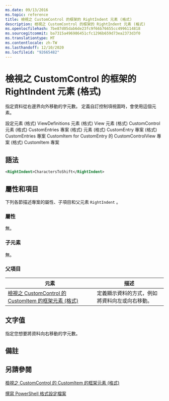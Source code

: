 ```yaml
---
ms.date: 09/13/2016
ms.topic: reference
title: 檢視之 CustomControl 的框架的 RightIndent 元素 (格式)
description: 檢視之 CustomControl 的框架的 RightIndent 元素 (格式)
ms.openlocfilehash: 7be87d05dab6de23fc9f66b76655cc4996114818
ms.sourcegitcommit: ba7315a496986451cfc1296b659d73ea2373d3f0
ms.translationtype: MT
ms.contentlocale: zh-TW
ms.lasthandoff: 12/10/2020
ms.locfileid: "92665482"
---
```

# <a name="rightindent-element-for-frame-for-customcontrol-for-view-format"></a>檢視之 CustomControl 的框架的 RightIndent 元素 (格式)

指定資料從右邊界向外移動的字元數。 定義自訂控制項視圖時，會使用這個元素。

設定元素 (格式) ViewDefinitions 元素 (格式) View 元素 (格式) CustomControl 元素 (格式) CustomEntries 專案 (格式) 元素 (格式) CustomEntry 專案 (格式) CustomEntries 專案 CustomItem for CustomEntry 的 CustomControlView 專案 (格式) CustomItem 專案

## <a name="syntax"></a>語法

```xml
<RightIndent>CharactersToShift</RightIndent>
```

## <a name="attributes-and-elements"></a>屬性和項目

下列各節描述專案的屬性、子項目和父元素 `RightIndent` 。

### <a name="attributes"></a>屬性

無。

### <a name="child-elements"></a>子元素

無。

### <a name="parent-elements"></a>父項目

|元素|描述|
|-------------|-----------------|
|[檢視之 CustomControl 的 CustomItem 的框架元素 (格式)](./frame-element-for-customitem-for-customcontrol-for-view-format.md)|定義顯示資料的方式，例如將資料向左或向右移動。|

## <a name="text-value"></a>文字值

指定您想要將資料向右移動的字元數。

## <a name="remarks"></a>備註

## <a name="see-also"></a>另請參閱

[檢視之 CustomControl 的 CustomItem 的框架元素 (格式)](./frame-element-for-customitem-for-customcontrol-for-view-format.md)

[撰寫 PowerShell 格式設定檔案](./writing-a-powershell-formatting-file.md)
